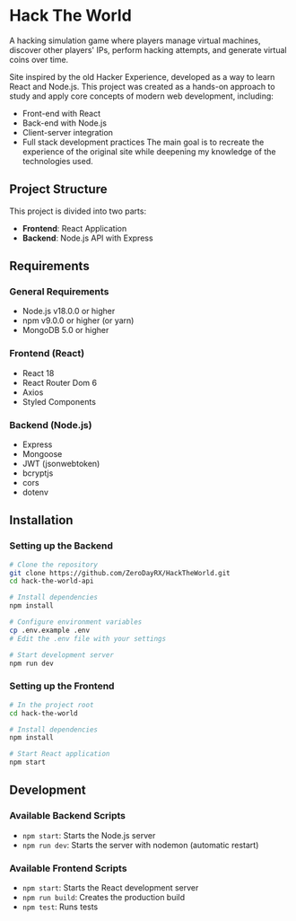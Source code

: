# Hack The World
A hacking simulation game where players manage virtual machines, discover other players' IPs, perform hacking attempts, and generate virtual coins over time.

Site inspired by the old Hacker Experience, developed as a way to learn React and Node.js.
This project was created as a hands-on approach to study and apply core concepts of modern web development, including:
  - Front-end with React
  - Back-end with Node.js
  - Client-server integration
  - Full stack development practices
The main goal is to recreate the experience of the original site while deepening my knowledge of the technologies used.

## Project Structure

This project is divided into two parts:

- **Frontend**: React Application
- **Backend**: Node.js API with Express

## Requirements

### General Requirements
- Node.js v18.0.0 or higher
- npm v9.0.0 or higher (or yarn)
- MongoDB 5.0 or higher

### Frontend (React)
- React 18
- React Router Dom 6
- Axios
- Styled Components

### Backend (Node.js)
- Express
- Mongoose
- JWT (jsonwebtoken)
- bcryptjs
- cors
- dotenv

## Installation

### Setting up the Backend

```bash
# Clone the repository
git clone https://github.com/ZeroDayRX/HackTheWorld.git
cd hack-the-world-api

# Install dependencies
npm install

# Configure environment variables
cp .env.example .env
# Edit the .env file with your settings

# Start development server
npm run dev
```

### Setting up the Frontend

```bash
# In the project root
cd hack-the-world

# Install dependencies
npm install

# Start React application
npm start
```

<!-- ## Features

- Authentication system (login/register)
- Customizable virtual machines with technical specifications
- Fictional IP system for each machine
- IP discovery and hacking mechanics
- Virtual coin generating programs
- Store for upgrades and purchases -->

## Development

### Available Backend Scripts
- `npm start`: Starts the Node.js server
- `npm run dev`: Starts the server with nodemon (automatic restart)

### Available Frontend Scripts
- `npm start`: Starts the React development server
- `npm run build`: Creates the production build
- `npm test`: Runs tests
